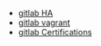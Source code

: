 


- [gitlab HA](https://labs.etsi.org/rep/help/administration/high_availability/README.md)
- [gitlab vagrant](https://gist.github.com/cnb0/70f275982d8a35d7dbecd5982ab5792b)
- [gitlab Certifications](https://about.gitlab.com/handbook/customer-success/professional-services-engineering/gitlab-technical-certifications/#gitlab-certified-cicd-specialist)

